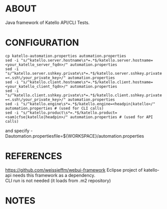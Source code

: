 ABOUT
=====
Java framework of Katello API/CLI Tests.

CONFIGURATION
====
 `cp katello-automation.properties automation.properties`  
 `sed -i "s/^katello.server.hostname\s*=.*$/katello.server.hostname=<your_katello_server_fqdn>/" automation.properties`  
 `sed -i "s/^katello.server.sshkey.private\s*=.*$/katello.server.sshkey.private=<.ssh\/your_private_key>/" automation.properties`  
 `sed -i "s/^katello.client.hostname\s*=.*$/katello.client.hostname=<your_katello_client_fqdn>/" automation.properties`  
 `sed -i "s/^katello.client.sshkey.private\s*=.*$/katello.client.sshkey.private=<.ssh\/your_private_key>/" automation.properties`    
 `sed -i "s/^katello.engine\s*=.*$/katello.engine=<headpin|katello>/" automation.properties # (used for CLI calls)`  
 `sed -i "s/^katello.product\s*=.*$/katello.product=<sam|cfse|katello|headpin>/" automation.properties # (used for API calls)`  
  
 and specify -Dautomation.propertiesfile=${WORKSPACE}/automation.properties

REFERENCES
==========
https://github.com/weissjeffm/webui-framework
Eclipse project of katello-api needs this framework as a dependency.  
CLI run is not needed (it loads from .m2 repository)

NOTES
=====

